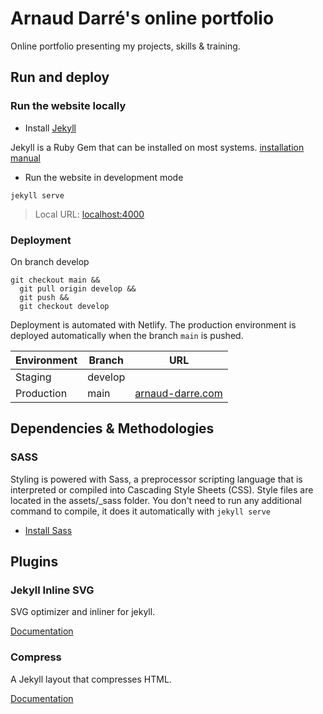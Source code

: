 # Arnaud Darré's online portfolio

Online portfolio presenting my projects, skills & training.

## Run and deploy

### Run the website locally

- Install [Jekyll](https://jekyllrb.com/)

Jekyll is a Ruby Gem that can be installed on most systems.
[installation manual](https://jekyllrb.com/docs/installation/)

- Run the website in development mode

```
jekyll serve
```

> Local URL: [localhost:4000](http://localhost:4000)

### Deployment

On branch develop

```
git checkout main &&
  git pull origin develop &&
  git push &&
  git checkout develop
```

Deployment is automated with Netlify. The production environment is deployed automatically when the branch `main` is pushed.

| Environment | Branch | URL |
| --- | --- | --- |
| Staging | develop | |
| Production | main | [arnaud-darre.com](https://arnaud-darre.com/) |

## Dependencies & Methodologies

### SASS

Styling is powered with Sass, a preprocessor scripting language that is interpreted or compiled into Cascading Style Sheets (CSS).
Style files are located in the assets/_sass folder. You don't need to run any additional command to compile, it does it automatically with `jekyll serve`

- [Install Sass](https://sass-lang.com/install)

## Plugins

### Jekyll Inline SVG

SVG optimizer and inliner for jekyll.

[Documentation](https://github.com/sdumetz/jekyll-inline-svg)

### Compress

A Jekyll layout that compresses HTML.

[Documentation](http://jch.penibelst.de/)
